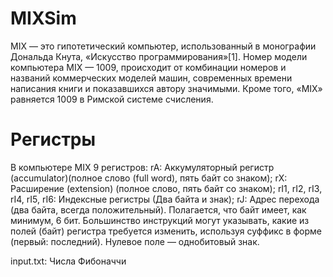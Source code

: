 # MIXSim
MIX — это гипотетический компьютер, использованный в монографии Дональда Кнута, «Искусство программирования»[1]. Номер модели компьютера MIX — 1009, происходит от комбинации номеров и названий коммерческих моделей машин, современных времени написания книги и показавшихся автору значимыми. Кроме того, «MIX» равняется 1009 в Римской системе счисления.
# Регистры
В компьютере MIX 9 регистров:
rA: Аккумуляторный регистр (accumulator)(полное слово (full word), пять байт со знаком);
rX: Расширение (extension) (полное слово, пять байт со знаком);
rI1, rI2, rI3, rI4, rI5, rI6: Индексные регистры (Два байта и знак);
rJ: Адрес перехода (два байта, всегда положительный).
Полагается, что байт имеет, как минимум, 6 бит. Большинство инструкций могут указывать, какие из полей (байт) регистра требуется изменить, используя суффикс в форме (первый: последний). Нулевое поле — однобитовый знак.

input.txt: Числа Фибоначчи
